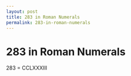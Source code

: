 ```yaml
---
layout: post
title: 283 in Roman Numerals
permalink: 283-in-roman-numerals
---
```


# 283 in Roman Numerals

283 = CCLXXXIII
